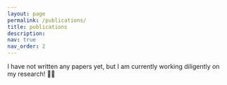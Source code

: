 ```yaml
---
layout: page
permalink: /publications/
title: publications
description: 
nav: true
nav_order: 2
---
```




<!-- _pages/publications.md -->
<div class="publications">

<p id="loadingText">I have not written any papers yet, but I am currently working diligently on my research! 🏃‍♂️</p>
<!-- <script>
    // Function to change the dot number
    function changeText() {
        var loadingText = document.getElementById("loadingText");
        var dots = loadingText.innerHTML.match(/\./g); // Find existing dots
        var numDots = dots ? dots.length : 0; // Count existing dots

        if (numDots < 3) {
            loadingText.innerHTML += "."; // Add a dot
        } else {
            loadingText.innerHTML = "currently engaged in research."; // Reset text
        }
    }

    // Call the changeText function every 1 second
    setInterval(changeText, 1000);
</script> -->
<!-- {% bibliography %} -->

</div>
